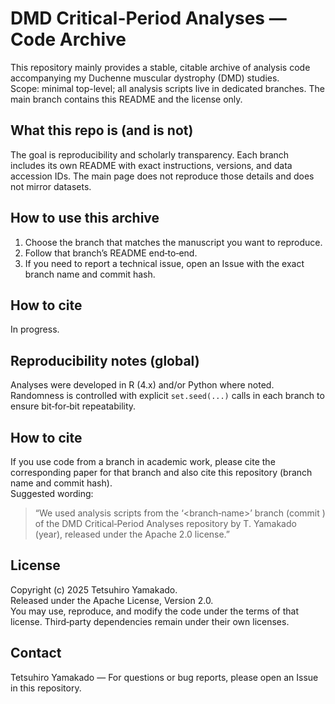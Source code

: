 # DMD Critical-Period Analyses — Code Archive
This repository mainly provides a stable, citable archive of analysis code accompanying my Duchenne muscular dystrophy (DMD) studies.  
Scope: minimal top-level; all analysis scripts live in dedicated branches. The main branch contains this README and the license only.

## What this repo is (and is not)
The goal is reproducibility and scholarly transparency. Each branch includes its own README with exact instructions, versions, and data accession IDs. The main page does not reproduce those details and does not mirror datasets.

## How to use this archive
1) Choose the branch that matches the manuscript you want to reproduce.  
2) Follow that branch’s README end‑to‑end.  
3) If you need to report a technical issue, open an Issue with the exact branch name and commit hash.

## How to cite
In progress.

## Reproducibility notes (global)
Analyses were developed in R (4.x) and/or Python where noted.  
Randomness is controlled with explicit `set.seed(...)` calls in each branch to ensure bit‑for‑bit repeatability.

## How to cite
If you use code from a branch in academic work, please cite the corresponding paper for that branch and also cite this repository (branch name and commit hash).  
Suggested wording:  
> “We used analysis scripts from the ‘<branch‑name>’ branch (commit <hash>) of the DMD Critical‑Period Analyses repository by T. Yamakado (year), released under the Apache 2.0 license.”

## License
Copyright (c) 2025 Tetsuhiro Yamakado.  
Released under the Apache License, Version 2.0.  
You may use, reproduce, and modify the code under the terms of that license. Third‑party dependencies remain under their own licenses.

## Contact
Tetsuhiro Yamakado — For questions or bug reports, please open an Issue in this repository.
